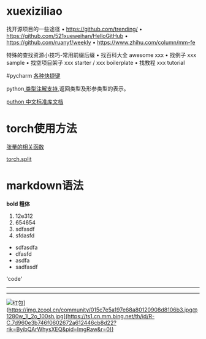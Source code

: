 # xuexiziliao


找开源项目的一些途径
• https://github.com/trending/
• https://github.com/521xueweihan/HelloGitHub
• https://github.com/ruanyf/weekly
• https://www.zhihu.com/column/mm-fe

特殊的查找资源小技巧-常用前缀后缀 
• 找百科大全 awesome xxx
• 找例子 xxx sample
• 找空项目架子 xxx starter / xxx boilerplate 
• 找教程  xxx tutorial



#pycharm [各种快捷键](https://cloud.tencent.com/developer/article/1739012)


python[ 类型注解支持](https://docs.python.org/zh-cn/3/library/typing.html),返回类型及形参类型的表示。


[puthon 中文标准库文档](https://docs.python.org/zh-cn/3/library/index.html)


#  torch使用方法
[张量的相关函数](https://tingsongyu.github.io/PyTorch-Tutorial-2nd/chapter-2/2.4-method-tensor.html)<br>

[torch.split](https://pytorch.org/docs/stable/generated/torch.split.html)



# markdown语法
  **bold 粗体**
  1. 12e312
  2. 654654
  3. sdfasdf
  4. sfdasfd


 - sdfasdfa
 - dfasfd
 - asdfa
 - sadfasdf


'code'

---
---

![红包]([[https://cn.bing.com/images/search?view=detailV2&ccid=8wfWOp%2b2&id=CC4D9ED671590FB085952D895CFD5B5BFD3AE0E4&thid=OIP.8wfWOp-284MwDMJwPhuLcgHaIA&mediaurl=https%3a%2f%2fimg.zcool.cn%2fcommunity%2f0198a457e4ce070000012e7eea629c.jpg%401280w_1l_2o_100sh.jpg&cdnurl=https%3a%2f%2fts1.cn.mm.bing.net%2fth%2fid%2fRC.f307d63a9fb6f383300cc2703e1b8b72%3frik%3d5OA6%252fVtb%252fVyJLQ%26pid%3dImgRaw%26r%3d0&exph=1216&expw=1125&q=%e7%ba%a2%e5%8c%85&simid=607993766989930258&FORM=IRPRST&ck=C0714062DB8FF0EFF59F09D0A914611B&selectedIndex=0&ajaxhist=0&ajaxserp=0)](https://img.zcool.cn/community/015c7e5a197e68a80120908d8106b3.jpg@1280w_1l_2o_100sh.jpg](https://ts1.cn.mm.bing.net/th/id/R-C.7d960e3b746f0602672a612446cb8d22?rik=ByibQArWhysXEQ&pid=ImgRaw&r=0))

